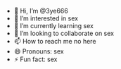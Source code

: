 - 👋 Hi, I’m @3ye666
- 👀 I’m interested in sex
- 🌱 I’m currently learning sex
- 💞️ I’m looking to collaborate on sex
- 📫 How to reach me no here
- 😄 Pronouns: sex
- ⚡ Fun fact: sex

<!---
3ye666/3ye666 is a ✨ special ✨ repository because its `README.md` (this file) appears on your GitHub profile.
You can click the Preview link to take a look at your changes.
--->
